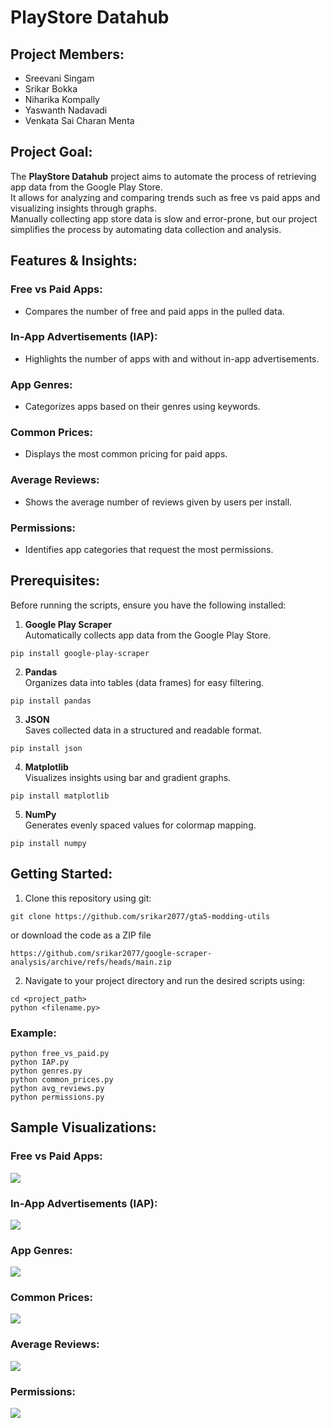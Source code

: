 # PlayStore Datahub

## Project Members:
- Sreevani Singam  
- Srikar Bokka  
- Niharika Kompally  
- Yaswanth Nadavadi  
- Venkata Sai Charan Menta  

## Project Goal:
The **PlayStore Datahub** project aims to automate the process of retrieving app data from the Google Play Store.  
It allows for analyzing and comparing trends such as free vs paid apps and visualizing insights through graphs.  
Manually collecting app store data is slow and error-prone, but our project simplifies the process by automating data collection and analysis.

## Features & Insights:
### Free vs Paid Apps:
- Compares the number of free and paid apps in the pulled data.

### In-App Advertisements (IAP):
- Highlights the number of apps with and without in-app advertisements.

### App Genres:
- Categorizes apps based on their genres using keywords.

### Common Prices:
- Displays the most common pricing for paid apps.

### Average Reviews:
- Shows the average number of reviews given by users per install.

### Permissions:
- Identifies app categories that request the most permissions.

## Prerequisites:
Before running the scripts, ensure you have the following installed:

1. **Google Play Scraper**  
Automatically collects app data from the Google Play Store.  

```
pip install google-play-scraper
```

2. **Pandas**  
Organizes data into tables (data frames) for easy filtering.

```
pip install pandas
```

3. **JSON**  
Saves collected data in a structured and readable format.

```
pip install json
```

4. **Matplotlib**  
Visualizes insights using bar and gradient graphs.

```
pip install matplotlib
```

5. **NumPy**  
Generates evenly spaced values for colormap mapping.

```
pip install numpy
```

## Getting Started:
1. Clone this repository using git:  
```
git clone https://github.com/srikar2077/gta5-modding-utils
```

or download the code as a ZIP file
```
https://github.com/srikar2077/google-scraper-analysis/archive/refs/heads/main.zip
```

2. Navigate to your project directory and run the desired scripts using:

```
cd <project_path>
python <filename.py>
```

### Example:
```
python free_vs_paid.py
python IAP.py
python genres.py
python common_prices.py
python avg_reviews.py
python permissions.py
```

## Sample Visualizations:
### Free vs Paid Apps:
![](images/free_vs_paid.png)
### In-App Advertisements (IAP):
![](images/IAP.png)
### App Genres:
![](images/genres.png)
### Common Prices:
![](images/common_prices.png)
### Average Reviews:
![](images/avg_reviews.png)
### Permissions:
![](images/permissions.png)